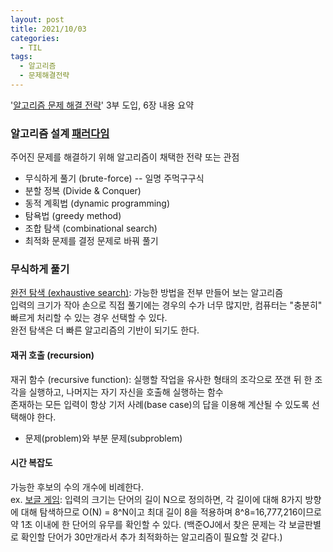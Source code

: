 ```yaml
---
layout: post
title: 2021/10/03
categories:
  - TIL
tags: 
  - 알고리즘
  - 문제해결전략
---
```


'[알고리즘 문제 해결 전략](https://book.algospot.com/)' 3부 도입, 6장 내용 요약  

### 알고리즘 설계 [패러다임](https://en.wikipedia.org/wiki/Paradigm)  
주어진 문제를 해결하기 위해 알고리즘이 채택한 전략 또는 관점  

- 무식하게 풀기 (brute-force) -- 일명 주먹구구식
- 분할 정복 (Divide & Conquer)
- 동적 계획법 (dynamic programming)
- 탐욕법 (greedy method)
- 조합 탐색 (combinational search)
- 최적화 문제를 결정 문제로 바꿔 풀기


### 무식하게 풀기  
[완전 탐색 (exhaustive search)](https://en.wikipedia.org/wiki/Brute-force_search): 가능한 방법을 전부 만들어 보는 알고리즘  
입력의 크기가 작아 손으로 직접 풀기에는 경우의 수가 너무 많지만, 컴퓨터는 "충분히" 빠르게 처리할 수 있는 경우 선택할 수 있다.  
완전 탐색은 더 빠른 알고리즘의 기반이 되기도 한다.  

#### 재귀 호출 (recursion)  
재귀 함수 (recursive function): 실행할 작업을 유사한 형태의 조각으로 쪼갠 뒤 한 조각을 실행하고, 나머지는 자기 자신을 호출해 실행하는 함수  
존재하는 모든 입력이 항상 기저 사례(base case)의 답을 이용해 계산될 수 있도록 선택해야 한다.  
- 문제(problem)와 부분 문제(subproblem)

#### 시간 복잡도
가능한 후보의 수의 개수에 비례한다.  
ex. [보글 게임](https://www.acmicpc.net/problem/9202): 입력의 크기는 단어의 길이 N으로 정의하면, 각 길이에 대해 8가지 방향에 대해 탐색하므로 O(N) = 8^N이고 최대 길이 8을 적용하며 8^8=16,777,216이므로 약 1초 이내에 한 단어의 유무를 확인할 수 있다. (백준OJ에서 찾은 문제는 각 보글판별로 확인할 단어가 30만개라서 추가 최적화하는 알고리즘이 필요할 것 같다.)